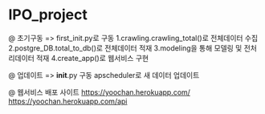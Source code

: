 # IPO_project

@ 초기구동
=> first_init.py로 구동
1.crawling.crawling_total()로 전체데이터 수집
2.postgre_DB.total_to_db()로 전체데이터 적재
3.modeling을 통해 모델링 및 전처리데이터 적재
4.create_app()로 웹서비스 구현


@ 업데이트 
=> __init__.py 구동
apscheduler로 새 데이터 업데이트


@ 웹서비스 배포 사이트
https://yoochan.herokuapp.com/
https://yoochan.herokuapp.com/api